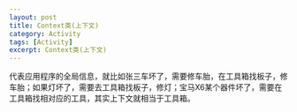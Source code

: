 ```yaml
---
layout: post
title: Context类(上下文)
category: Activity
tags: [Activity]
excerpt: Context类(上下文)
---
```


代表应用程序的全局信息，就比如张三车坏了，需要修车胎，在工具箱找板子，修车胎；如果灯坏了，需要去工具箱找板子，修灯；宝马X6某个器件坏了，需要在工具箱找相对应的工具，其实上下文就相当于工具箱。


